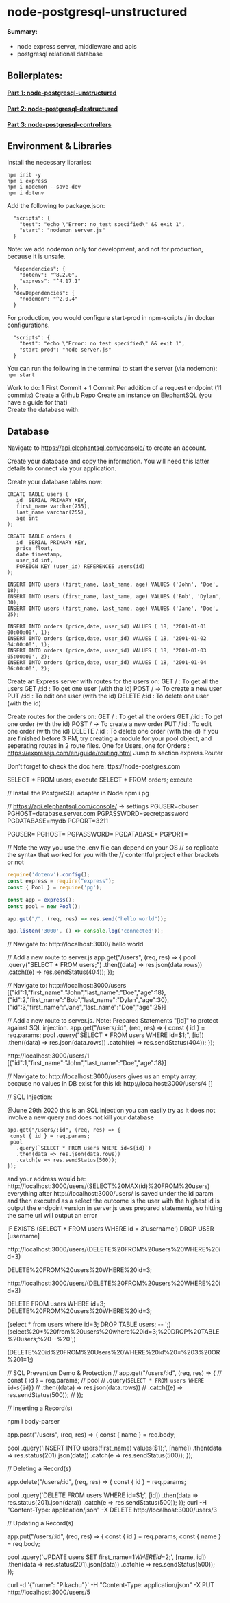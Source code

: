 # node-postgresql-unstructured

#### Summary:
- node express server, middleware and apis
- postgresql relational database

## Boilerplates:
#### [Part 1: node-postgresql-unstructured](https://github.com/dirkbosman/node-postgresql-unstructured) 
#### [Part 2: node-postgresql-destructured](https://github.com/dirkbosman/node-postgresql-destructured)
#### [Part 3: node-postgresql-controllers](https://github.com/dirkbosman/node-postgresql-controllers)




## Environment & Libraries

Install the necessary libraries:
```
npm init -y
npm i express
npm i nodemon --save-dev
npm i dotenv
```

Add the following to package.json:
```
  "scripts": {
    "test": "echo \"Error: no test specified\" && exit 1",
    "start": "nodemon server.js"
  }
```

Note: we add nodemon only for development, and not for production, because it is unsafe. 
```
  "dependencies": {
    "dotenv": "^8.2.0",
    "express": "^4.17.1"
  },
  "devDependencies": {
    "nodemon": "^2.0.4"
  }
```

For production, you would configure start-prod in npm-scripts / in docker configurations.
```
  "scripts": {
    "test": "echo \"Error: no test specified\" && exit 1",
    "start-prod": "node server.js"
  }
```

You can run the following in the terminal to start the server (via nodemon): ```npm start```



Work to do: 1 First Commit + 1 Commit Per addition of a request endpoint (11 commits)
Create a Github Repo
Create an  instance on ElephantSQL (you have a guide for that)  
Create the database with: 


## Database

Navigate to https://api.elephantsql.com/console/ to create an account.

Create your database and copy the information. You will need this latter details to connect via your application.

Create your database tables now:

```
CREATE TABLE users (
   id  SERIAL PRIMARY KEY,
   first_name varchar(255),
   last_name varchar(255),
   age int
);
 
CREATE TABLE orders (
   id  SERIAL PRIMARY KEY,
   price float,
   date timestamp,
   user_id int,
   FOREIGN KEY (user_id) REFERENCES users(id)
);
 
INSERT INTO users (first_name, last_name, age) VALUES ('John', 'Doe', 18);
INSERT INTO users (first_name, last_name, age) VALUES ('Bob', 'Dylan', 30);
INSERT INTO users (first_name, last_name, age) VALUES ('Jane', 'Doe', 25);
 
INSERT INTO orders (price,date, user_id) VALUES ( 18, '2001-01-01 00:00:00', 1);
INSERT INTO orders (price,date, user_id) VALUES ( 18, '2001-01-02 04:00:00', 1);
INSERT INTO orders (price,date, user_id) VALUES ( 18, '2001-01-03 05:00:00', 2);
INSERT INTO orders (price,date, user_id) VALUES ( 18, '2001-01-04 06:00:00', 2);
```



Create an Express server with routes for the users on:
GET  /  : To get all the users 
GET  /:id :  To get one user (with the id) 
POST / -> To create a new user 
PUT /:id  :  To edit one user (with the id) 
DELETE  /:id : To delete one user (with the id) 

Create routes for the orders on:
GET  /  : To get all the orders 
GET  /:id :  To get one order (with the id) 
POST / -> To create a new order
PUT /:id  :  To edit one order (with the id) 
DELETE  /:id : To delete one order (with the id)
If you are finished before 3 PM, try creating a module for your pool object, and seperating routes in 2 route files. One for Users, one for Orders : https://expressjs.com/en/guide/routing.html
        Jump to section express.Router


Don’t forget to check the doc here: ttps://node-postgres.com











SELECT * FROM users;
execute
SELECT * FROM orders;
execute


// Install the PostgreSQL adapter in Node
npm i pg


// https://api.elephantsql.com/console/ -> settings
PGUSER=dbuser
PGHOST=database.server.com
PGPASSWORD=secretpassword
PGDATABASE=mydb
PGPORT=3211


PGUSER=<value-same>
PGHOST=<value>
PGPASSWORD=<value>
PGDATABASE=<value-same>
PGPORT=<value>



// Note the way you use the .env file can depend on your OS
// so replicate the syntax that worked for you with the 
// contentful project either brackets or not



``` express.js
require('dotenv').config();
const express = require("express");
const { Pool } = require('pg');

const app = express();
const pool = new Pool();

app.get("/", (req, res) => res.send("hello world"));

app.listen('3000', () => console.log('connected'));
```


// Navigate to: http://localhost:3000/
hello world


// Add a new route to server.js
app.get("/users", (req, res) => {
  pool
    .query("SELECT * FROM users;")
    .then((data) => res.json(data.rows))
    .catch((e) => res.sendStatus(404));
});


// Navigate to: http://localhost:3000/users
[{"id":1,"first_name":"John","last_name":"Doe","age":18},{"id":2,"first_name":"Bob","last_name":"Dylan","age":30},{"id":3,"first_name":"Jane","last_name":"Doe","age":25}]


// Add a new route to server.js. Note: Prepared Statements "[id]" to protect against SQL injection.
app.get("/users/:id", (req, res) => {
  const { id } = req.params;
  pool
    .query("SELECT * FROM users WHERE id=$1;", [id])
    .then((data) => res.json(data.rows))
    .catch((e) => res.sendStatus(404));
});


http://localhost:3000/users/1
[{"id":1,"first_name":"John","last_name":"Doe","age":18}]

// Navigate to: http://localhost:3000/users gives us an empty array, because no values in DB exist for this id:
http://localhost:3000/users/4
[]


// SQL Injection:

@June 29th 2020 this is an SQL injection you can easily try as it does not involve a new query and does not kill your database

```
app.get("/users/:id", (req, res) => {
 const { id } = req.params;
 pool
   .query(`SELECT * FROM users WHERE id=${id}`)
   .then(data => res.json(data.rows))
   .catch(e => res.sendStatus(500));
});
```
and your address would be: http://localhost:3000/users/(SELECT%20MAX(id)%20FROM%20users)
everything after http://localhost:3000/users/ is saved under the id param and then executed as a select 
the outcome is the user with the highest id is output
the endpoint version in server.js uses prepared statements, so hitting the same url will output an error


IF  EXISTS (SELECT * FROM users WHERE id = 3'username')
DROP USER [username]

http://localhost:3000/users/(DELETE%20FROM%20users%20WHERE%20id=3)

DELETE%20FROM%20users%20WHERE%20id=3;

http://localhost:3000/users/(DELETE%20FROM%20users%20WHERE%20id=3)

DELETE FROM users WHERE id=3;
DELETE%20FROM%20users%20WHERE%20id=3;

(select * from users where id=3; DROP TABLE users; -- ';)
(select%20*%20from%20users%20where%20id=3;%20DROP%20TABLE%20users;%20--%20';)

(DELETE%20id%20FROM%20Users%20WHERE%20id%20=%203%20OR%201=1;)


// SQL Prevention Demo & Protection
// app.get("/users/:id", (req, res) => {
//   const { id } = req.params;
//   pool
//     .query(`SELECT * FROM users WHERE id=${id}`)
//     .then((data) => res.json(data.rows))
//     .catch((e) => res.sendStatus(500));
// });


// Inserting a Record(s)

npm i body-parser


app.post("/users", (req, res) => {
 const { name } = req.body;

 pool
   .query('INSERT INTO users(first_name) values($1);', [name])
   .then(data => res.status(201).json(data))
   .catch(e => res.sendStatus(500));
});


// Deleting a Record(s)


app.delete("/users/:id", (req, res) => {
 const { id } = req.params;

 pool
   .query('DELETE FROM users WHERE id=$1;', [id])
   .then(data => res.status(201).json(data))
   .catch(e => res.sendStatus(500));
});
curl -H "Content-Type: application/json" -X DELETE http://localhost:3000/users/3




// Updating a Record(s)


app.put("/users/:id", (req, res) => {
 const { id } = req.params;
 const { name } = req.body;

 pool
   .query('UPDATE users SET first_name=$1 WHERE id=$2;', [name, id])
   .then(data => res.status(201).json(data))
   .catch(e => res.sendStatus(500));
});


curl -d '{"name": "Pikachu"}' -H "Content-Type: application/json" -X PUT http://localhost:3000/users/5







